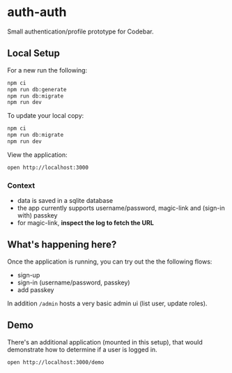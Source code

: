 # auth-auth

Small authentication/profile prototype for Codebar.

## Local Setup

For a new run the following:

```sh
npm ci
npm run db:generate
npm run db:migrate
npm run dev
```

To update your local copy:

```sh
npm ci
npm run db:migrate
npm run dev
```

View the application:

```sh
open http://localhost:3000
```

### Context

- data is saved in a sqlite database
- the app currently supports username/password, magic-link and (sign-in with) passkey
- for magic-link, **inspect the log to fetch the URL**

## What's happening here?

Once the application is running, you can try out the the following flows:

- sign-up
- sign-in (username/password, passkey)
- add passkey

In addition `/admin` hosts a very basic admin ui (list user, update roles).

## Demo

There's an additional application (mounted in this setup), that would demonstrate how to determine if a user is logged in.

```sh
open http://localhost:3000/demo
```
